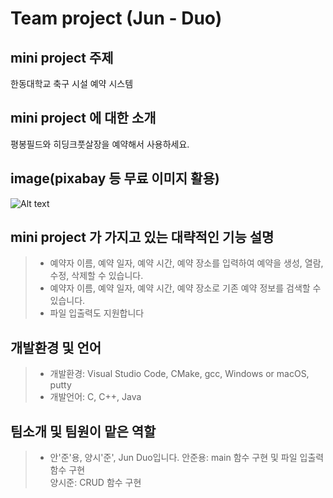 # Team project (Jun - Duo)

## mini project 주제
한동대학교 축구 시설 예약 시스템

## mini project 에 대한 소개
평봉필드와 히딩크풋살장을 예약해서 사용하세요.

## image(pixabay 등 무료 이미지 활용)
![Alt text](C:\Users\안준용\Pictures\OSS\field.jpg)

## mini project 가 가지고 있는 대략적인 기능 설명
>- 예약자 이름, 예약 일자, 예약 시간, 예약 장소를 입력하여 예약을 생성, 열람, 수정, 삭제할 수 있습니다.
>- 예약자 이름, 예약 일자, 예약 시간, 예약 장소로 기존 예약 정보를 검색할 수 있습니다.
>- 파일 입출력도 지원합니다

## 개발환경 및 언어
>- 개발환경: Visual Studio Code, CMake, gcc, Windows or macOS, putty
>- 개발언어: C, C++, Java

## 팀소개 및 팀원이 맡은 역할
>- 안'준'용, 양시'준', Jun Duo입니다.
>안준용: main 함수 구현 및 파일 입출력 함수 구현   
>양시준: CRUD 함수 구현
